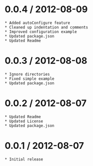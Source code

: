 
0.0.4 / 2012-08-09
==================

	* Added autoConfigure feature
	* Cleaned up indentation and comments
	* Improved configuration example
	* Updated package.json
	* Updated Readme

0.0.3 / 2012-08-08
==================

	* Ignore directories
	* Fixed simple example
	* Updated package.json

0.0.2 / 2012-08-07
==================

	* Updated Readme
	* Updated License
	* Updated package.json

0.0.1 / 2012-08-07
==================

	* Initial release
